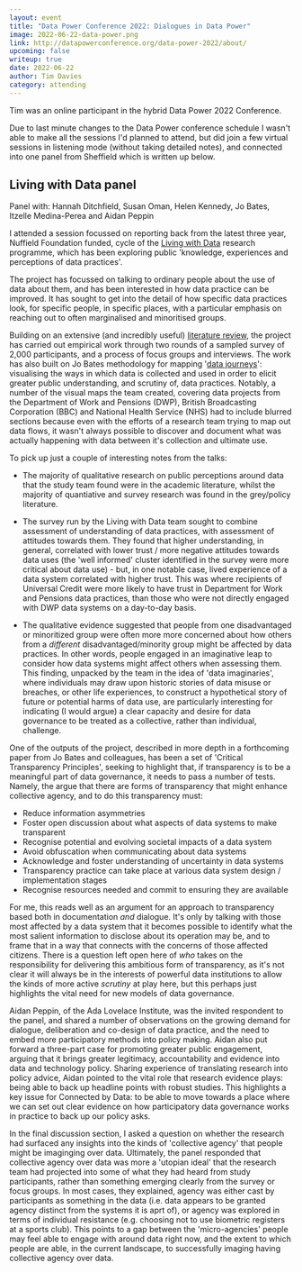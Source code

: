 ```yaml
---
layout: event
title: "Data Power Conference 2022: Dialogues in Data Power"
image: 2022-06-22-data-power.png
link: http://datapowerconference.org/data-power-2022/about/
upcoming: false
writeup: true
date: 2022-06-22
author: Tim Davies
category: attending
---
```


Tim was an online participant in the hybrid Data Power 2022 Conference. 

<!--more-->

Due to last minute changes to the Data Power conference schedule I wasn't able to make all the sessions I'd planned to attend, but did join a few virtual sessions in listening mode (without taking detailed notes), and connected into one panel from Sheffield which is written up below. 

## Living with Data panel

Panel with: Hannah Ditchfield, Susan Oman, Helen Kennedy, Jo Bates, Itzelle Medina-Perea and Aidan Peppin

I attended a session focussed on reporting back from the latest three year, Nuffield Foundation funded, cycle of the [Living with Data](https://livingwithdata.org/) research programme, which has been exploring public 'knowledge, experiences and perceptions of data practices'. 

The project has focussed on talking to ordinary people about the use of data about them, and has been interested in how data practice can be improved. It has sought to get into the detail of how specific data practices look, for specific people, in specific places, with a particular emphasis on reaching out to often marginalised and minoritised groups. 

Building on an extensive (and incredibly useful) [literature review](https://livingwithdata.org/resources/living-with-data-literature-review/), the project has carried out empirical work through two rounds of a sampled survey of 2,000 participants, and a process of focus groups and interviews. The work has also built on Jo Bates methodology for mapping '[data journeys](https://journals.sagepub.com/doi/full/10.1177/2053951716654502)': visualising the ways in which data is collected and used in order to elicit greater public understanding, and scrutiny of, data practices. Notably, a number of the visual maps the team created, covering data projects from the Department of Work and Pensions (DWP), British Broadcasting Corporation (BBC) and National Health Service (NHS) had to include blurred sections because even with the efforts of a research team trying to map out data flows, it wasn't always possible to discover and document what was actually happening with data between it's collection and ultimate use. 

To pick up just a couple of interesting notes from the talks:

* The majority of qualitative research on public perceptions around data that the study team found were in the academic literature, whilst the majority of quantiative and survey research was found in the grey/policy literature. 

* The survey run by the Living with Data team sought to combine assessment of understanding of data practices, with assessment of attitudes towards them. They found that higher understanding, in general, correlated with lower trust / more negative attitudes towards data uses (the 'well informed' cluster identified in the survey were more critical about data use) - but, in one notable case, lived experience of a data system correlated with higher trust. This was where recipients of Universal Credit were more likely to have trust in Department for Work and Pensions data practices, than those who were not directly engaged with DWP data systems on a day-to-day basis. 

* The qualitative evidence suggested that people from one disadvantaged or minoritized group were often more more concerned about how others from a *different* disadvantaged/minority group might be affected by data practices. In other words, people engaged in an imaginative leap to consider how data systems might affect others when assessing them. This finding, unpacked by the team in the idea of 'data imaginaries', where individuals may draw upon historic stories of data misuse or breaches, or other life experiences, to construct a hypothetical story of future or potential harms of data use, are particularly interesting for indicating (I would argue) a clear capacity and desire for data governance to be treated as a collective, rather than individual, challenge.

One of the outputs of the project, described in more depth in a forthcoming paper from Jo Bates and colleagues, has been a set of 'Critical Transparency Principles', seeking to highlight that, if transparency is to be a meaningful part of data governance, it needs to pass a number of tests. Namely, the argue that there are forms of transparency that might enhance collective agency, and to do this transparency must:

* Reduce information asymmetries
* Foster open discussion about what aspects of data systems to make transparent
* Recognise potential and evolving societal impacts of a data system
* Avoid obfuscation when communicating about data systems
* Acknowledge and foster understanding of uncertainty in data systems
* Transparency practice can take place at various data system design / implementation stages
* Recognise resources needed and commit to ensuring they are available

For me, this reads well as an argument for an approach to transparency based both in documentation *and* dialogue. It's only by talking with those most affected by a data system that it becomes possible to identify what the most salient information to disclose about its operation may be, and to frame that in a way that connects with the concerns of those affected citizens. There is a question left open here of *who* takes on the responsibility for delivering this ambitious form of transparency, as it's not clear it will always be in the interests of powerful data institutions to allow the kinds of more active *scrutiny* at play here, but this perhaps just highlights the vital need for new models of data governance.

Aidan Peppin, of the Ada Lovelace Institute, was the invited respondent to the panel, and shared a number of observations on the growing demand for dialogue, deliberation and co-design of data practice, and the need to embed more participatory methods into policy making. Aidan also put forward a three-part case for promoting greater public engagement, arguing that it brings greater legitimacy, accountability and evidence into data and technology policy. Sharing experience of translating research into policy advice, Aidan pointed to the vital role that research evidence plays: being able to back up headline points with robust studies. This highlights a key issue for Connected by Data: to be able to move towards a place where we can set out clear evidence on how participatory data governance works in practice to back up our policy asks. 

In the final discussion section, I asked a question on whether the research had surfaced any insights into the kinds of 'collective agency' that people might be imaginging over data. Ultimately, the panel responded that collective agency over data was more a 'utopian ideal' that the research team had projected into some of what they had heard from study participants, rather than something emerging clearly from the survey or focus groups. In most cases, they explained, agency was either cast by participants as something in the data (i.e. data appears to be granted agency distinct from the systems it is aprt of), or agency was explored in terms of individual resistance (e.g. choosing not to use biometric registers at a sports club). This points to a gap between the 'micro-agencies' people may feel able to engage with around data right now, and the extent to which people are able, in the current landscape, to successfully imaging having collective agency over data. 



